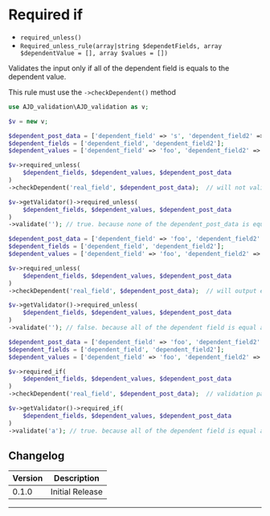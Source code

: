 # Required if

- `required_unless()`
- `Required_unless_rule(array|string $dependetFields, array $dependentValue = [], array $values = [])`

Validates the input only if all of the dependent field is equals to the dependent value.

This rule must use the `->checkDependent()` method

```php
use AJD_validation\AJD_validation as v;

$v = new v;

$dependent_post_data = ['dependent_field' => 's', 'dependent_field2' => '', 'real_field' => ''];
$dependent_fields = ['dependent_field', 'dependent_field2'];
$dependent_values = ['dependent_field' => 'foo', 'dependent_field2' => 'bar'];

$v->required_unless(
	$dependent_fields, $dependent_values, $dependent_post_data
)
->checkDependent('real_field', $dependent_post_data);  // will not validate because none of the dependent_post_data is equals to the dependent_values.

$v->getValidator()->required_unless(
	$dependent_fields, $dependent_values, $dependent_post_data
)
->validate(''); // true. because none of the dependent_post_data is equals to the dependent_values.

$dependent_post_data = ['dependent_field' => 'foo', 'dependent_field2' => 'bar', 'real_field' => ''];
$dependent_fields = ['dependent_field', 'dependent_field2'];
$dependent_values = ['dependent_field' => 'foo', 'dependent_field2' => 'bar'];

$v->required_unless(
	$dependent_fields, $dependent_values, $dependent_post_data
)
->checkDependent('real_field', $dependent_post_data);  // will output error because all of the dependent field is equal and real field is empty.

$v->getValidator()->required_unless(
	$dependent_fields, $dependent_values, $dependent_post_data
)
->validate(''); // false. because all of the dependent field is equal and real field is empty.

$dependent_post_data = ['dependent_field' => 'foo', 'dependent_field2' => 'bar', 'real_field' => 'a'];
$dependent_fields = ['dependent_field', 'dependent_field2'];
$dependent_values = ['dependent_field' => 'foo', 'dependent_field2' => 'bar'];

$v->required_if(
	$dependent_fields, $dependent_values, $dependent_post_data
)
->checkDependent('real_field', $dependent_post_data);  // validation passes because all of the dependent field is equal and real field is not empty.

$v->getValidator()->required_if(
	$dependent_fields, $dependent_values, $dependent_post_data
)
->validate('a'); // true. because all of the dependent field is equal and real field not empty.

```

## Changelog

Version | Description
--------|-------------
  0.1.0 | Initial Release

***
